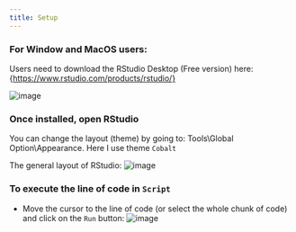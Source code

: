 ```yaml
---
title: Setup
---
```


### For Window and MacOS users:

Users need to download the RStudio Desktop (Free version) here:
{https://www.rstudio.com/products/rstudio/}

![image](https://user-images.githubusercontent.com/43855029/114041384-83beec80-9852-11eb-8d7d-b111fc072a43.png)

### Once installed, open RStudio
You can change the layout (theme) by going to: Tools\Global Option\Appearance. Here I use theme `Cobalt`

The general layout of RStudio:
![image](https://user-images.githubusercontent.com/43855029/114042725-ad2c4800-9853-11eb-87c8-a49797e33a35.png)

### To execute the line of code in `Script`
- Move the cursor to the line of code (or select the whole chunk of code) and click on the `Run` button: ![image](https://user-images.githubusercontent.com/43855029/114042905-d8169c00-9853-11eb-9e65-1f51ca472bd4.png)


